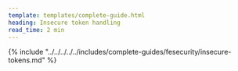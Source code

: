 ```yaml
---
template: templates/complete-guide.html
heading: Insecure token handling
read_time: 2 min
---
```



{% include "../../../../../includes/complete-guides/fesecurity/insecure-tokens.md" %}